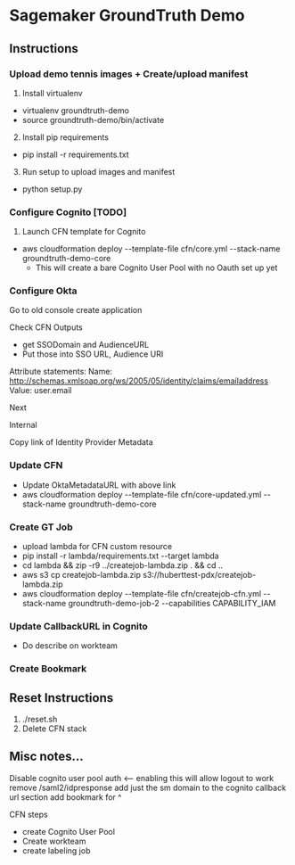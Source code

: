 # Sagemaker GroundTruth Demo

## Instructions

### Upload demo tennis images + Create/upload manifest
1. Install virtualenv
- virtualenv groundtruth-demo
- source groundtruth-demo/bin/activate
2. Install pip requirements
- pip install -r requirements.txt
3. Run setup to upload images and manifest
- python setup.py

### Configure Cognito [TODO]
1. Launch CFN template for Cognito
- aws cloudformation deploy --template-file cfn/core.yml --stack-name groundtruth-demo-core
  - This will create a bare Cognito User Pool with no Oauth set up yet

### Configure Okta
Go to old console
create application

Check CFN Outputs
- get SSODomain and AudienceURL
- Put those into SSO URL, Audience URI

Attribute statements:
Name: http://schemas.xmlsoap.org/ws/2005/05/identity/claims/emailaddress
Value: user.email

Next

Internal

Copy link of Identity Provider Metadata

### Update CFN
- Update OktaMetadataURL with above link
- aws cloudformation deploy --template-file cfn/core-updated.yml --stack-name groundtruth-demo-core

### Create GT Job
- upload lambda for CFN custom resource
- pip install -r lambda/requirements.txt --target lambda
- cd lambda && zip -r9 ../createjob-lambda.zip . && cd ..
- aws s3 cp createjob-lambda.zip s3://huberttest-pdx/createjob-lambda.zip
- aws cloudformation deploy --template-file cfn/createjob-cfn.yml --stack-name groundtruth-demo-job-2 --capabilities CAPABILITY_IAM

### Update CallbackURL in Cognito
- Do describe on workteam

### Create Bookmark



## Reset Instructions
1. ./reset.sh
2. Delete CFN stack


## Misc notes...
Disable cognito user pool auth <-- enabling this will allow logout to work
remove /saml2/idpresponse
add just the sm domain to the cognito callback url section
add bookmark for ^

CFN steps
- create Cognito User Pool
- Create workteam
- create labeling job
